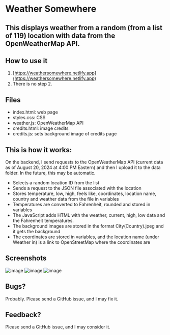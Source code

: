 # **Weather Somewhere**
## This displays weather from a random (from a list of 119) location with data from the OpenWeatherMap API.

## How to use it
1. [https://weathersomewhere.netlify.app](https://weathersomewhere.netlify.app)
2. There is no step 2.

## Files
 - index.html: web page
 - styles.css: CSS
 - weather.js: OpenWeatherMap API
 - credits.html: image credits
 - credits.js: sets background image of credits page

## This is how it works:
On the backend, I send requests to the OpenWeatherMap API (current data as of August 20, 2024 at 4:00 PM Eastern) and then I upload it to the data folder. In the future, this may be automatic.
- Selects a random location ID from the list
- Sends a request to the JSON file associated with the location
- Stores temperature, low, high, feels like, coordinates, location name, country and weather data from the file in variables
- Temperatures are converted to Fahrenheit, rounded and stored in variables
- The JavaScript adds HTML with the weather, current, high, low data and the Fahrenheit temperatures.
- The background images are stored in the format City(Country).jpeg and it gets the background
- The coordinates are stored in variables, and the location name (under Weather in) is a link to OpenStreetMap where the coordinates are

## Screenshots
![image](https://github.com/user-attachments/assets/ff9be3b1-0477-4db9-a15b-15061d5a0e5b)
![image](https://github.com/user-attachments/assets/430662c2-7353-4707-a3a3-f5e8c508ffff)
![image](https://github.com/user-attachments/assets/87dcbbc8-056b-40e7-b576-1ff1ab99de0b)

## Bugs?
Probably. Please send a GitHub issue, and I may fix it.

## Feedback?
Please send a GitHub issue, and I may consider it.
